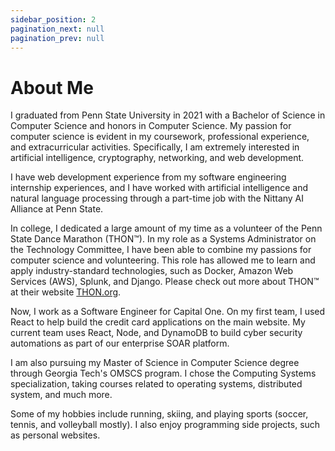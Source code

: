 ```yaml
---
sidebar_position: 2
pagination_next: null
pagination_prev: null
---
```

# About Me
I graduated from Penn State University in 2021 with a Bachelor of Science in Computer Science and honors in Computer Science. My passion for computer science is evident in my coursework, professional experience, and extracurricular activities. Specifically, I am extremely interested in artificial intelligence, cryptography, networking, and web development.

I have web development experience from my software engineering internship experiences, and I have worked with artificial intelligence and natural language processing through a part-time job with the Nittany AI Alliance at Penn State.

In college, I dedicated a large amount of my time as a volunteer of the Penn State Dance Marathon (THON™). In my role as a Systems Administrator on the Technology Committee, I have been able to combine my passions for computer science and volunteering. This role has allowed me to learn and apply industry-standard technologies, such as Docker, Amazon Web Services (AWS), Splunk, and Django. Please check out more about THON™ at their website [THON.org](https://thon.org).

Now, I work as a Software Engineer for Capital One. On my first team, I used React to help build the credit card applications on the main website. My current team uses React, Node, and DynamoDB to build cyber security automations as part of our enterprise SOAR platform.

I am also pursuing my Master of Science in Computer Science degree through Georgia Tech's OMSCS program. I chose the Computing Systems specialization, taking courses related
to operating systems, distributed system, and much more.

Some of my hobbies include running, skiing, and playing sports (soccer, tennis, and volleyball mostly). I also enjoy programming side projects, such as personal websites. 

<Image file="/img/thon.jpg" caption="John Dukewich with two friends at THON 2020" />